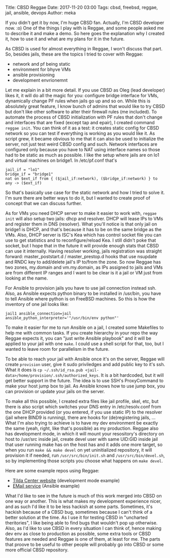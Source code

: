 Title: CBSD Reggae
Date: 2017-11-20 03:00
Tags: cbsd, freebsd, reggae, jail, ansible, devops
Author: meka


If you didn't get it by now, I'm huge CBSD fan. Actually, I'm CBSD developer
now. :o) One of the things I play with is Reggae, and some people asked me to
describe it and make a demo. So here goes the explanation why I created it, how
to use it and what are my plans for it in the future.

As CBSD is used for almost everything in Reggae, I won't discuss that part.
So, besides jails, these are the topics I tried to cover with
Reggae:

* network and pf being static
* environment for bhyve VMs
* ansible provisioning
* development envrionemnt

Let me explain in a bit more detail. If you use CBSD as Oleg (lead developer)
likes it, it will do all the magic for you: configure bridge interface for VMs,
dynamically change PF rules when jails go up and so on. While this is
absolutely great feature, I know bunch of admins that would like to try CBSD
but don't like other software to alter their firewall rules (me included).
To automate the process of CBSD initialization with PF rules that don't change
and interfaces that are fixed (except tap and epair), I created command
`reggae init`. You can think of it as a test: it creates static config for
CBSD network so you can test if everything is working as you would like it. As
script grew, it became obvious to me that it can also be used to initialize
the server, not just test weird CBSD config and such. Network interfaces are
configured only because you have to NAT using interface names so those had to
be static as much as possible. I like the setup where jails are on lo1 and
virtual machines on bridge1. In /etc/pf.conf that's


```
jail_if = "lo1"
bridge_if = "bridge1"
nat on $ext_if from { ($jail_if:network), ($bridge_if:network) } to any -> ($ext_if)
```

So that's basically use case for the static network and how I tried to solve
it. I'm sure there are better ways to do it, but I wanted to create proof of
concept that we can discuss further.

As for VMs you need DHCP server to make it easier to work with, `reggae init`
will also setup two jails: dhcp and resolver. DHCP will lease IPs to VMs and
register them in DNS (resolver). What you'll notice is that only jail on
bridge1 is DHCP, and that's because it has to be on the same bridge as the VMs.
Also, DHCP server is ISC's Kea which has control socket file you can use to get
statistics and to reconfigure/reload Kea. I still didn't poke that socket, but
I hope that in the future it will provide enough stats that CBSD can use it
internally. Having resolver working, jails registration was straight forward:
master_poststart.d / master_prestop.d hooks that use nsupdate and RNDC key to
add/delete jail's IP to/from the zone. So now Reggae has two zones, my.domain
and vm.my.domain, as IPs assigned to jails and VMs are from different IP ranges
and I want to be clear is it a jail or VM just from looking at the name.

For Ansible to provision jails you have to use jail connection instead ssh.
Also, as Ansible expects python binary to be installed in /usr/bin, you have
to tell Ansible where python is on FreeBSD machines. So this is how the
inventory of one jail looks like:

```
jail1 ansible_connection=jail ansible_python_interpreter='"/usr/bin/env python"'
```

To make it easier for me to run Ansible on a jail, I created some Makefiles to
help me with common tasks. If you create hierarchy in your repo the way Reggae
expects it, you can "just write Ansible playbook" and it will be applied to your
jail with one `make`. I could use a shell script for that, too, but I wanted to
leave room for parallelism in the future.

To be able to reach your jail with Ansible once it's on the server, Reggae will
create `provision` user, give it sudo priviledges and add public key to it's
ssh. What it does is
`cp ~/.ssh/id_rsa.pub <jail-data>/home/provision/.ssh/authorized_keys`. It is a
bit hardcoded, but it will get better support in the future. The idea is to use
SSH's ProxyCommand to make your host jump box to jail. As Ansible knows how to
use jump box, you can provision or update your jails on the server.

To make all this possible, I created extra files like jail profile, skel, etc,
but there is also script which switches your DNS entry in /etc/resolv.conf from
the one DHCP provided (or you entered, if you use static IP) to the resolver
(jail where BIND9 is running), there are hooks for (de)registering jails, ...
What I'm also trying to achieve is to have my dev environment be exactly the
same (yeah, right, like that's possible) as my production. Reggae also has
development mode, in which it will mount your resository's directory on host to
/usr/src inside jail, create devel user with same UID:GID inside jail that user
running make has on the host has and it adds one more target, so when you run
`make && make devel` on yet uninitialized repository, it will provision it if
needed, run `/usr/src/bin/init.sh` and `/usr/src/bin/devel.sh`, so by
implementing those scripts you choose what happens on `make devel`.

Here are some example repos using Reggae:

* [Tilda Center website](https://github.com/tilda-center/website) (development
  mode example)
* [EMail service](https://github.com/mekanix/jail-mail) (Ansible example)

What I'd like to see in the future is much of this work merged into CBSD on
one way or another. This is what makes my development experience nicer, and as
such I'd like it to be less hackish at some parts. Sometimes, it's hackish
because of a CBSD bug, sometimes because I can't think of a better solution at
the time. As I use it for testing CBSD in "uncharted theritories", I like being
able to find bugs that wouldn't pop up otherwise. Also, as I'd like to use CBSD
in every situation I can think of, hence making dev env as close to production
as possible, some extra tools or CBSD features are needed and Reggae is one of
them, at least for me. The parts that proove to be useful to other people will
probably go into CBSD or some more official CBSD repository.
